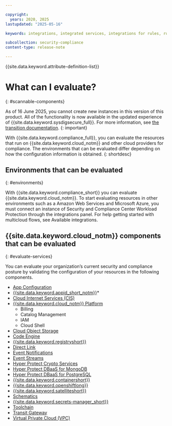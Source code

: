 ```yaml
---

copyright:
  years: 2020, 2025
lastupdated: "2025-05-16"

keywords: integrations, integrated services, integrations for rules, rules and goals, cloud services, Business Partners

subcollection: security-compliance
content-type: release-note

---
```


{{site.data.keyword.attribute-definition-list}}


# What can I evaluate?
{: #scannable-components}


As of 16 June 2025, you cannot create new instances in this version of this product. All of the functionality is now available in the updated experience of {{site.data.keyword.sysdigsecure_full}}. For more information, see [the transition documentation](/docs/security-compliance?topic=security-compliance-scc-transition). 
{: important}


With {{site.data.keyword.compliance_full}}, you can evaluate the resources that run on {{site.data.keyword.cloud_notm}} and other cloud providers for compliance. The environments that can be evaluated differ depending on how the configuration information is obtained. 
{: shortdesc}


## Environments that can be evaluated
{: #environments}

With {{site.data.keyword.compliance_short}} you can evaluate {{site.data.keyword.cloud_notm}}. To start evaluating resources in other environments such as a Amazon Web Services and Microsoft Azure, you must connect an instance of Security and Compliance Center Workload Protection through the integrations panel. For help getting started with multicloud flows, see Available integrations.

## {{site.data.keyword.cloud_notm}} components that can be evaluated
{: #evaluate-services}

You can evaluate your organization’s current security and compliance posture by validating the configuration of your resources in the following components.

* [App Configuration](/docs/app-configuration?topic=app-configuration-getting-started)
* [{{site.data.keyword.appid_short_notm}}](/docs/appid?topic=appid-getting-started)*
* [Cloud Internet Services (CIS)](/docs/cis?topic=cis-getting-started)
* [{{site.data.keyword.cloud_notm}} Platform](/docs/overview?topic=overview-whatis-platform)
	* Billing
	* Catalog Management
	* IAM
	* Cloud Shell
* [Cloud Object Storage](/docs/cloud-object-storage?topic=cloud-object-storage-getting-started-cloud-object-storage)
* [Code Engine](/docs/codeengine?topic=codeengine-getting-started)
* [{{site.data.keyword.registryshort}}](/docs/Registry?topic=Registry-getting-started)
* [Direct Link](/docs/dl?topic=dl-get-started-with-ibm-cloud-dl)
* [Event Notifications](/docs/event-notifications?topic=event-notifications-getting-started)
* [Event Streams](/docs/EventStreams?topic=EventStreams-getting-started)
* [Hyper Protect Crypto Services](/docs/hs-crypto?topic=hs-crypto-get-started)
* [Hyper Protect DBaaS for MongoDB](/docs/hyper-protect-dbaas-for-mongodb)
* [Hyper Protect DBaaS for PostgreSQL](/docs/hyper-protect-dbaas-for-postgresql)
* [{{site.data.keyword.containershort}}](/docs/containers?topic=containers-security)
* [{{site.data.keyword.openshiftlong}}](/docs/openshift?topic=openshift-security)
* [{{site.data.keyword.satelliteshort}}](/docs/satellite?topic=satellite-getting-started)
* [Schematics](/docs/schematics?topic=schematics-access)
* [{{site.data.keyword.secrets-manager_short}}](/docs/secrets-manager?topic=secrets-manager-getting-started)
* [Toolchain](/docs/ContinuousDelivery?topic=ContinuousDelivery-getting-started)
* [Transit Gateway](/docs/transit-gateway?topic=transit-gateway-getting-started)
* [Virtual Private Cloud (VPC)](/docs/vpc?topic=vpc-getting-started)
